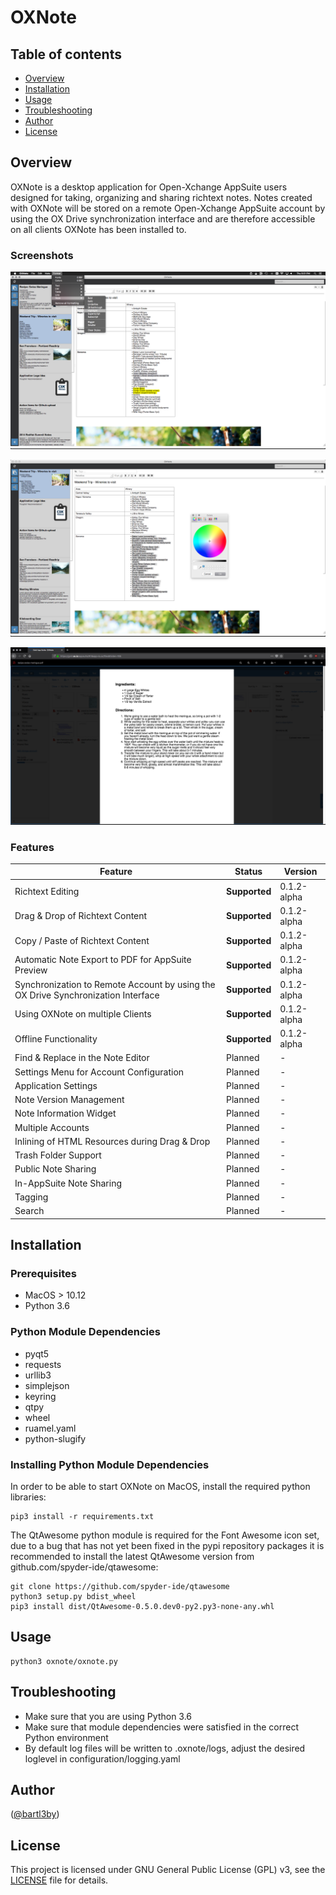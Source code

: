 # OXNote

## Table of contents

- [Overview](#overview)
- [Installation](#installation)
- [Usage](#usage)
- [Troubleshooting](#troubleshooting)
- [Author](#author)
- [License](#license)

## <a name="overview"></a>Overview
OXNote is a desktop application for Open-Xchange AppSuite users designed for taking, organizing and sharing richtext notes. Notes created with OXNote will be stored on a remote Open-Xchange AppSuite account by using the OX Drive synchronization interface and are therefore accessible on all clients OXNote has been installed to.

### Screenshots

![OXNote Screenshot](resources/screenshots/oxnote_screenshot_1.png?raw=true "OXNote Screenshot")

![OXNote Screenshot](resources/screenshots/oxnote_screenshot_2.png?raw=true "OXNote Screenshot")

![OXNote Screenshot](resources/screenshots/oxnote_screenshot_3.png?raw=true "OXNote Screenshot")

### Features

| Feature | Status | Version |
| ------- | ------ | ------- |
| Richtext Editing | **Supported** | 0.1.2-alpha |
| Drag & Drop of Richtext Content | **Supported** | 0.1.2-alpha |
| Copy / Paste of Richtext Content | **Supported** | 0.1.2-alpha |
| Automatic Note Export to PDF for AppSuite Preview | **Supported** | 0.1.2-alpha |
| Synchronization to Remote Account by using the OX Drive Synchronization Interface | **Supported** | 0.1.2-alpha |
| Using OXNote on multiple Clients | **Supported** | 0.1.2-alpha |
| Offline Functionality | **Supported** | 0.1.2-alpha |
| Find & Replace in the Note Editor | Planned | - |
| Settings Menu for Account Configuration | Planned | - |
| Application Settings | Planned | - |
| Note Version Management | Planned | - |
| Note Information Widget | Planned | - |
| Multiple Accounts | Planned | - |
| Inlining of HTML Resources during Drag & Drop | Planned | - |
| Trash Folder Support | Planned | - |
| Public Note Sharing | Planned | - |
| In-AppSuite Note Sharing | Planned | - |
| Tagging | Planned | - |
| Search | Planned | - |

## <a name="installation"></a>Installation

### Prerequisites
* MacOS > 10.12
* Python 3.6

### Python Module Dependencies
* pyqt5
* requests
* urllib3
* simplejson
* keyring
* qtpy
* wheel
* ruamel.yaml
* python-slugify

### Installing Python Module Dependencies
In order to be able to start OXNote on MacOS, install the required python libraries:
```
pip3 install -r requirements.txt
```
The QtAwesome python module is required for the Font Awesome icon set, due to a bug that has not yet been fixed in the pypi repository packages it is recommended to install the latest QtAwesome version from github.com/spyder-ide/qtawesome:
```
git clone https://github.com/spyder-ide/qtawesome
python3 setup.py bdist_wheel
pip3 install dist/QtAwesome-0.5.0.dev0-py2.py3-none-any.whl 
```

## <a name="usage"></a>Usage
```
python3 oxnote/oxnote.py
```

## <a name="troubleshooting"></a>Troubleshooting
* Make sure that you are using Python 3.6
* Make sure that module dependencies were satisfied in the correct Python environment
* By default log files will be written to .oxnote/logs, adjust the desired loglevel in configuration/logging.yaml

## <a name="author"></a>Author
([@bartl3by](https://github.com/bartl3by))

## <a name="license"></a>License
This project is licensed under GNU General Public License (GPL) v3, see the [LICENSE](LICENSE) file for details.
